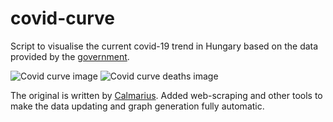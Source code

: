 # covid-curve
Script to visualise the current covid-19 trend in Hungary based on the data provided by the [government](https://koronavirus.gov.hu/hirek).

![Covid curve image](https://i.imgur.com/5CRMRCD.png)
![Covid curve deaths image](https://i.imgur.com/T4RdaCQ.png)

The original is written by [Calmarius](https://github.com/Calmarius). Added web-scraping and other tools to make the data updating and graph generation fully automatic.
